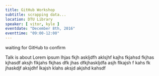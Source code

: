```yaml
---
title: GitHub Workshop
subtitle: scrapping data...
location: DTU Library
speaker: [ vitor, kyle ]
eventdate: "December 8th, 2016"
eventtime: "09:00-12:00"
---
```


waiting for GitHub to confirm

Talk is about Lorem ipsum lhjas fkjh askljdfh aklsjhf kajhs fkjahsd fkjhas kjhasdf
aksjh flkjahs fkjhas dfk jhas dfkjhaskljdfa
asjh flkajsh f kahs fk jhaskdjf
aksjdhf lkajsh klahs
aksjd akjshd kahsdf

